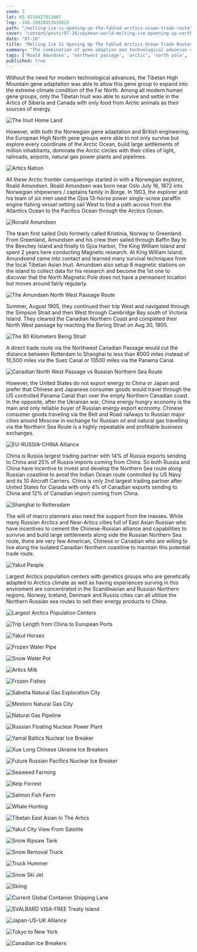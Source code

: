 ```yaml
---
zoom: 3
lat: 65.9234427011687  
lng: -168.39028853010825
path: "/melting-ice-is-opening-up-the-fabled-arctics-ocean-trade-route"
cover: "content/posts/07-16/spykman-world-melting-ice-openning-up-northwest-passage.jpg"
date: "07-16"
title: "Melting Ice Is Opening Up The Fabled Arctics Ocean Trade Routes"
summary: "The combination of gene adaption and technological advances compounded via many generation of highly surviable gene groups, some human gene groups were able to conquer geographical challenges with their wills and inventions."
tags: ['Roald Amundsen', 'northwest passage', 'arctic', 'north pole', 'norway','canada','russia','climate change','global warming']
published: true
---
```


Without the need for modern technological advances, the Tibetan High Mountain gene adaptation was able to allow this gene group to expand into the extreme climate condition of the Far North. Among all modern human gene groups, only the Tibetan Inuit was able to survive and settle in the Artics of Siberia and Canada with only food from Arctic animals as their sources of energy.

![The Inuit Home Land](https://storage.googleapis.com/spykman-world/the-inuit-home-land.png)

However, with both the Norwegian gene adaptation and British engineering, the European High North gene groups were able to not only survive but explore every coordinate of the Arctic Ocean, build large settlements of million inhabitants, dominate the Arctic circles with their cities of light, railroads, airports, natural gas power plants and pipelines. 

![Artics Nation](https://storage.googleapis.com/spykman-world/artics-nations.png)

All these Arctic frontier conquerings started in with a Norwegian explorer, Roald Amundsen. Roald Amundsen was born near Oslo July 16, 1872 into Norwegian shipowners / captains family in Borge. In 1903, the explorer and his team of six men used the Gjoa 13-horse power single-screw paraffin engine fishing vessel setting sail West to find a path across from the Atlantics Ocean to the Pacifics Ocean through the Arctics Ocean.

![Ronald Amundsen](https://storage.googleapis.com/spykman-world/Ronald%20Amundsen%20Arctics%20Expedition%20Team.png)

The team first sailed Oslo formerly called Kristinia, Norway to Greenland. From Greenland, Amundsen and his crew then sailed through Baffin Bay to the Beechey Island and finally to Gjoa Harbor, The King William Island and spent 2 years here conducting Magnetic research. At King William Island, Amundsend came into contact and learned many survival techniques from the local Tibetan Asian Inuit. Amundsen also setup 8 magnetic stations on the island to collect data for his research and become the 1st one to discover that the North Magnetic Pole does not have a permanent location but moves around fairly regularly.

![The Amundsen North West Passage Route](https://storage.googleapis.com/spykman-world/The%20North%20West%20Canadian%20Coast%20Route.png)

Summer, August 1905, they continued their trip West and navigated through the Simpson Strait and then West through Cambridge Bay south of Victoria Island. They cleared the Canadian Northern Coast and completed their North West passage by reaching the Bering Strait on Aug 30, 1905.

![The 80 Kilometers Being Strait](https://storage.googleapis.com/spykman-world/80-kilometer-bering-strait.png)

A direct trade route via the Northwest Canadian Passage would cut the distance between Rotterdam to Shanghai to less than 8000 miles instead of 10,500 miles via the Suez Canal or 13500 miles via the Panama Canal.

![Canadian North West Passage vs Russian Northern Sea Route](https://storage.googleapis.com/spykman-world/Northern%20Russian%20Route%20vs%20North%20West%20Canadian%20Route.png)

However, the United States do not export energy to China or Japan and prefer that Chinese and Japanese consumer goods would travel through the US controlled Panama Canal than over the empty Northern Canadian coast. In the opposite, after the Ukranian war, China energy hungry economy is the main and only reliable buyer of Russian energy export economy. Chinese consumer goods traveling via the Belt and Road railways to Russian major cities around Moscow in exchange for Russian oil and natural gas travelling via the Northern Sea Route is a highly repeatable and profitable business exchanges.

![EU-RUSSIA-CHINA Alliance](https://storage.googleapis.com/spykman-world/eu-russia-china-alliance-trade-route.png)

China is Russia largest trading partner with 14% of Russia exports sending to China and 25% of Russia imports coming from China. So both Russia and China have incentive to invest and develop the Northern Sea route along Russian coastline to avoid the Indian Ocean route controlled by US Navy and its 10 Aircraft Carriers. China is only 2nd largest trading partner after United States for Canada with only 4% of Canadian exports sending to China and 12% of Canadian import coming from China. 

![Shanghai to Rottersdam](https://storage.googleapis.com/spykman-world/northern-sea-route-from-shanghai-to-rotterdam.png)

The will of macro planners also need the support from the masses. While many Russian Arctics and Near-Artics cities full of East Asian Russian who have incentives to cement the Chinese-Russian alliance and capabilities to surivive and build large settlements along side the Russian Northern Sea route, there are very few American, Chinese or Canadian who are willing to live along the isolated Canadian Northern coastline to maintain this potential trade route.

![Yakut People](https://storage.googleapis.com/spykman-world/yakut-people.png)

Largest Arctics population centers with genetics groups who are genetically adapted to Arctics climate as well as having experiences surving in this enviroment are concentrated in the Scandinavian and Russian Northern regions. Norway, Iceland, Denmark and Russia cities can all ultilize the Northern Russian sea routes to sell their energy products to China.

![Largest Arctics Population Centers](https://storage.googleapis.com/spykman-world/Largest%20Arctics%20Cities.png)

![Trip Length from China to European Ports](https://storage.googleapis.com/spykman-world/Trip%20Length%20from%20China%20to%20European%20Port.png)

![Yakut Horses](https://storage.googleapis.com/spykman-world/yakut-horses.png)

![Frozen Water Pipe](https://storage.googleapis.com/spykman-world/frozen-pipe.png)

![Snow Water Pot](https://storage.googleapis.com/spykman-world/snow-water-pot.png)

![Artics Milk](https://storage.googleapis.com/spykman-world/artics-milk-cow.png)

![Frozen Fishes](https://storage.googleapis.com/spykman-world/frozen-fishese.png)

![Sabetta Natural Gas Exploration City](https://storage.googleapis.com/spykman-world/Sabetta_71_Degree_North.png)

![Mestoro Natural Gas City](https://storage.googleapis.com/spykman-world/natural-gas-city-of-mestoro-russia.png)

![Natural Gas Pipeline](https://storage.googleapis.com/spykman-world/natural-gas-pipeline.png)

![Russian Floating Nuclear Power Plant](https://storage.googleapis.com/spykman-world/akademik_lomomnosov_floating_nuclear_powerplant.png)

![Yamal Baltics Nuclear Ice Breaker](https://storage.googleapis.com/spykman-world/yamal_nuclear_power_ice_breaker.png)

![Xue Long Chinese Ukraine Ice Breakers](https://storage.googleapis.com/spykman-world/xue_long_chinese_ukrainian_ice_breakers.png)

![Future Russian Pacifics Nuclear Ice Breaker](https://storage.googleapis.com/spykman-world/far_east_russian_developing_nuclear_ice_breaker.png)

![Seaweed Farming](https://storage.googleapis.com/spykman-world/seaweed-farming.png)

![Kelp Forrest](https://storage.googleapis.com/spykman-world/artics-kelp-forrest.png)

![Salmon Fish Farm](https://storage.googleapis.com/spykman-world/salmon-fish-farm.png)

![Whale Hunting](https://storage.googleapis.com/spykman-world/whale-hunting.png)

![Tibetan East Asian In The Artics](https://storage.googleapis.com/spykman-world/artics-tibetan-east-asian-gene-expression.png)

![Yakut City View From Satelite](https://storage.googleapis.com/spykman-world/yakut-city-view-from-satelites.png)

![Snow Ripsaw Tank](https://storage.googleapis.com/spykman-world/snow-ripsaw-tank.png)

![Snow Removal Truck](https://storage.googleapis.com/spykman-world/snow_removal_truck.png)

![Truck Hummer](https://storage.googleapis.com/spykman-world/track_hummer.png)

![Snow Ski Jet](https://storage.googleapis.com/spykman-world/snow_skijet.png)

![Skiing](https://storage.googleapis.com/spykman-world/skiing.png)

![Current Global Container Shipping Lane](https://storage.googleapis.com/spykman-world/current-global-containers-shipping-lanes.png)

![SVALBARD VISA-FREE Treaty Island](https://storage.googleapis.com/spykman-world/svalbard_treaty_VISA_Free_island.png)

![Japan-US-UK Alliance](https://storage.googleapis.com/spykman-world/china-us-uk-alliance-trade-route.png)

![Tokyo to New York](https://storage.googleapis.com/spykman-world/nothern-sea-route-frrom-tokyo-to-newyork.png)

![Canadian Ice Breakers](https://storage.googleapis.com/spykman-world/canadian-ice-breakers.png)
